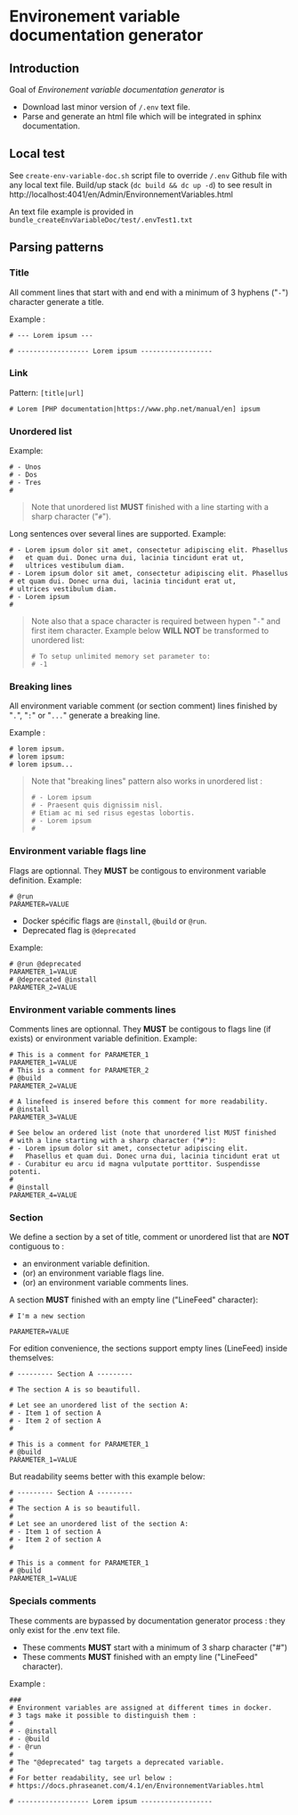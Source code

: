 # Environement variable documentation generator

## Introduction

Goal of *Environement variable documentation generator* is
- Download last minor version of `/.env` text file.
- Parse and generate an html file which will be integrated in sphinx documentation.

## Local test

See `create-env-variable-doc.sh` script file to override `/.env` 
Github file with any local text file.
Build/up stack (`dc build && dc up -d`) to see result in
http://localhost:4041/en/Admin/EnvironnementVariables.html

An text file example is provided in `bundle_createEnvVariableDoc/test/.envTest1.txt`

## Parsing patterns

### Title

All comment lines that start with and end with a minimum of 3 hyphens ("`-`")
character generate a title.

Example :

```
# --- Lorem ipsum ---
``` 
```
# ------------------ Lorem ipsum ------------------
```

### Link

Pattern: `[title|url]`

```
# Lorem [PHP documentation|https://www.php.net/manual/en] ipsum
```


### Unordered list
Example:

```
# - Unos
# - Dos
# - Tres
#
```
> Note that unordered list **MUST** finished with a line starting with a sharp 
> character ("`#`").

Long sentences over several lines are supported. Example:

```
# - Lorem ipsum dolor sit amet, consectetur adipiscing elit. Phasellus
#   et quam dui. Donec urna dui, lacinia tincidunt erat ut,
#   ultrices vestibulum diam. 
# - Lorem ipsum dolor sit amet, consectetur adipiscing elit. Phasellus
# et quam dui. Donec urna dui, lacinia tincidunt erat ut,
# ultrices vestibulum diam. 
# - Lorem ipsum
#
```
> Note also that a space character is required between hypen "`-`" and 
> first item character. Example below **WILL NOT** be transformed to unordered list:
> ```
> # To setup unlimited memory set parameter to:
> # -1
> ```

### Breaking lines

All environment variable comment (or section comment) lines finished by "`.`", "`:`" or "`...`" generate a breaking line.

Example :

```
# lorem ipsum.
# lorem ipsum:
# lorem ipsum...
``` 
> Note that "breaking lines" pattern also works in unordered list :
> 
> ```
> # - Lorem ipsum
> # - Praesent quis dignissim nisl.
> # Etiam ac mi sed risus egestas lobortis.
> # - Lorem ipsum
> #
> ``` 

### Environment variable flags line
Flags are optionnal. They **MUST** be contigous to environment variable definition. Example: 
```
# @run
PARAMETER=VALUE
``` 
- Docker spécific flags are `@install`, `@build` or `@run`.
- Deprecated flag is `@deprecated`

Example:
```
# @run @deprecated
PARAMETER_1=VALUE
# @deprecated @install
PARAMETER_2=VALUE
``` 

### Environment variable comments lines

Comments lines are optionnal. They **MUST** be contigous to flags line (if 
exists) or environment variable definition. Example: 
```
# This is a comment for PARAMETER_1
PARAMETER_1=VALUE
# This is a comment for PARAMETER_2
# @build
PARAMETER_2=VALUE

# A linefeed is insered before this comment for more readability.
# @install
PARAMETER_3=VALUE

# See below an ordered list (note that unordered list MUST finished
# with a line starting with a sharp character ("#"):
# - Lorem ipsum dolor sit amet, consectetur adipiscing elit.
#   Phasellus et quam dui. Donec urna dui, lacinia tincidunt erat ut
# - Curabitur eu arcu id magna vulputate porttitor. Suspendisse potenti.
#
# @install
PARAMETER_4=VALUE
``` 

### <a name="section">Section

We define a section by a set of title, comment or unordered list that are **NOT**
contiguous to :
- an environment variable definition.
- (or) an environment variable flags line.
- (or) an environment variable comments lines.

A section **MUST** finished with an empty line ("LineFeed" character):

```
# I'm a new section

PARAMETER=VALUE
``` 

For edition convenience, the sections support empty lines (LineFeed) 
inside themselves:
```
# --------- Section A ---------

# The section A is so beautifull.

# Let see an unordered list of the section A:
# - Item 1 of section A
# - Item 2 of section A
#

# This is a comment for PARAMETER_1
# @build
PARAMETER_1=VALUE
``` 

But readability seems better with this example below:

```
# --------- Section A ---------
#
# The section A is so beautifull.
#
# Let see an unordered list of the section A:
# - Item 1 of section A
# - Item 2 of section A
#

# This is a comment for PARAMETER_1
# @build
PARAMETER_1=VALUE
``` 

### Specials comments 

These comments are bypassed by documentation generator process : 
they only exist for the .env text file.

- These comments **MUST** start with a minimum of 3 sharp character ("#")
- These comments **MUST** finished with an empty line ("LineFeed" character).

Example :

```
###
# Environment variables are assigned at different times in docker.
# 3 tags make it possible to distinguish them :
#
# - @install
# - @build
# - @run
#
# The "@deprecated" tag targets a deprecated variable.
#
# For better readability, see url below :
# https://docs.phraseanet.com/4.1/en/EnvironnementVariables.html

# ------------------ Lorem ipsum ------------------
```

